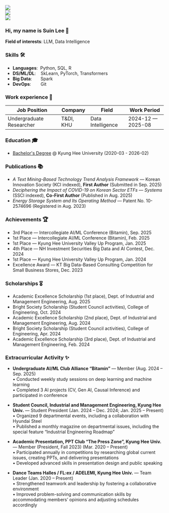 ![](https://komarev.com/ghpvc/?username=dayyass&color=36b812)<br>
![](https://img.shields.io/github/followers/dayyass?style=social)<br>
![](https://img.shields.io/github/stars/dayyass?style=social)<br>

### Hi, my name is Suin Lee 👋 

**Field of interests**: LLM, Data Intelligence


<!-- **Curriculum Vitae**: [cv.pdf](https://github.com/dayyass/dayyass/blob/main/cv.pdf) -->

### Skills 🛠️
- **Languages**:&nbsp;                         Python, SQL, R
- **DS/ML/DL**:  &nbsp;&nbsp;                  SkLearn, PyTorch, Transformers
- **Big Data**: &nbsp;&nbsp;&nbsp;&nbsp;&nbsp; Spark
- **DevOps**:    &nbsp;&nbsp;&nbsp;&nbsp;      Git

### Work experience 👔
| Job Position                  | Company                    | Field                         | Work Period           |
| ----------------------------- | -------------------------- | ----------------------------- | --------------------- |
|  Undergraduate Researcher     | T&DI, KHU                  | Data Intelligence             | 2024-12 — 2025-08     |

### Education 🎓
- [Bachelor's Degree](https://github.com/dayyass/bachelor-diploma) @ Kyung Hee University (2020-03 - 2026-02)

### Publications 📚
- *A Text Mining-Based Technology Trend Analysis Framework* — Korean Innovation Society (KCI indexed), **First Author** (Submitted in Sep. 2025)
- *Deciphering the Impact of COVID-19 on Korean Sector ETFs* — *Systems* (SSCI indexed), **Co-First Author** (Published in Aug. 2025)
- *Energy Storage System and Its Operating Method* — Patent No. 10-2574696 (Registered in Aug. 2023)

### Achievements 🏆
- 3rd Place — Intercollegiate AI/ML Conference (Bitamin), Sep. 2025  
- 1st Place — Intercollegiate AI/ML Conference (Bitamin), Feb. 2025  
- 1st Place — Kyung Hee University Valley Up Program, Jan. 2025  
- 4th Place — NH Investment Securities Big Data and AI Contest, Dec. 2024  
- 1st Place — Kyung Hee University Valley Up Program, Jan. 2024  
- Excellence Award — KT Big Data-Based Consulting Competition for Small Business Stores, Dec. 2023  

### Scholarships 🎖
- Academic Excellence Scholarship (1st place), Dept. of Industrial and Management Engineering, Aug. 2025  
- Bright Society Scholarship (Student Council activities), College of Engineering, Oct. 2024  
- Academic Excellence Scholarship (2nd place), Dept. of Industrial and Management Engineering, Aug. 2024  
- Bright Society Scholarship (Student Council activities), College of Engineering, Apr. 2024  
- Academic Excellence Scholarship (3rd place), Dept. of Industrial and Management Engineering, Feb. 2024  

### Extracurricular Activity ✨
- **Undergraduate AI/ML Club Alliance “Bitamin”** — Member (Aug. 2024 – Sep. 2025)  
  • Conducted weekly study sessions on deep learning and machine learning  
  • Completed 3 AI projects (CV, Gen AI, Causal Inference) and participated in conference  

- **Student Council, Industrial and Management Engineering, Kyung Hee Univ.** — Student President (Jan. 2024 – Dec. 2024; Jan. 2025 – Present)  
  • Organized 9 departmental events, including a collaboration with Hyundai Steel  
  • Published a monthly magazine on departmental issues, including the special feature “Industrial Engineering Roadmap”  

- **Academic Presentation, PPT Club “The Press Zone”, Kyung Hee Univ.** — Member (President, Fall 2023) (Mar. 2020 – Present)  
  • Participated annually in competitions by researching global current issues, creating PPTs, and delivering presentations  
  • Developed advanced skills in presentation design and public speaking  

- **Dance Teams Halles / FL:ex / ADELEMI, Kyung Hee Univ.** — Team Leader (Jan. 2020 – Present)  
  • Strengthened teamwork and leadership by fostering a collaborative environment  
  • Improved problem-solving and communication skills by accommodating members’ opinions and adjusting schedules accordingly  

